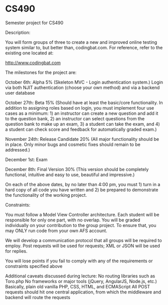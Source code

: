 CS490
=====

Semester project for CS490


Description:

You will form groups of three to create a new and improved online testing system similar to, but better than, codingbat.com. For reference, refer to the existing one located at:

http://www.codingbat.com

The milestones for the project are:

October 6th: Alpha 5% (Skeleton MVC - Login authentication system.)
Login via both NJIT authentication (choose your own method) and via a backend user database


October 27th: Beta 15% (Should have at least the basic/core functionality. In addition to assigning roles based on login, you must implement four use cases as a minimum: 1) an instructor can create a new question and add it to the question bank, 2) an instructor can select questions from the question bank to make up an exam, 3) a student can take the exam, and 4) a student can check score and feedback for automatically graded exam.)	


November 24th: Release Candidate 20% (All major functionality should be in place. Only minor bugs and cosmetic fixes should remain to be addressed.)


December 1st: Exam 

December 8th: Final Version 30% (This version should be completely functional, intuitive and easy to use, beautiful and impressive.)

On each of the above dates, by no later than 4:00 pm, you must 1) turn in a hard copy of all code you have written and 
2) be prepared to demonstrate the functionality of the working project.

Constraints:

You must follow a Model View Controller architecture. Each student will be responsible for only one part, with no overlap. You will be graded individually on your contribution to the group project. To ensure that, you may ONLY run code from your own AFS account. 

We will develop a communication protocol that all groups will be required to employ. Post requests will be used for requests; XML or JSON will be used for replies.

You will lose points if you fail to comply with any of the requirements or constraints specified above




Additional caveats discussed during lecture:
No routing libraries such as Toro.php
No frameworks or major tools (jQuery, AngularJS, Node.js, etc.)
Basically, plain old vanilla PHP, CSS, HTML, and ECMAScript
All POST requests should hit one central application, from which the middleware and backend will route the requests
